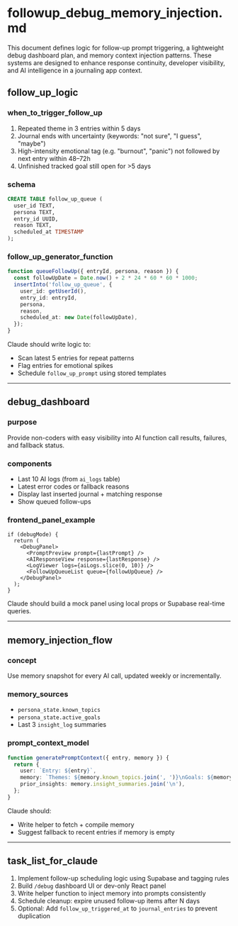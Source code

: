 # followup_debug_memory_injection.md

This document defines logic for follow-up prompt triggering, a lightweight debug dashboard plan, and memory context injection patterns. These systems are designed to enhance response continuity, developer visibility, and AI intelligence in a journaling app context.

## follow_up_logic

### when_to_trigger_follow_up
1. Repeated theme in 3 entries within 5 days
2. Journal ends with uncertainty (keywords: "not sure", "I guess", "maybe")
3. High-intensity emotional tag (e.g. "burnout", "panic") not followed by next entry within 48–72h
4. Unfinished tracked goal still open for >5 days

### schema
```sql
CREATE TABLE follow_up_queue (
  user_id TEXT,
  persona TEXT,
  entry_id UUID,
  reason TEXT,
  scheduled_at TIMESTAMP
);
```

### follow_up_generator_function
```ts
function queueFollowUp({ entryId, persona, reason }) {
  const followUpDate = Date.now() + 2 * 24 * 60 * 60 * 1000;
  insertInto('follow_up_queue', {
    user_id: getUserId(),
    entry_id: entryId,
    persona,
    reason,
    scheduled_at: new Date(followUpDate),
  });
}
```

Claude should write logic to:
- Scan latest 5 entries for repeat patterns
- Flag entries for emotional spikes
- Schedule `follow_up_prompt` using stored templates

---

## debug_dashboard

### purpose
Provide non-coders with easy visibility into AI function call results, failures, and fallback status.

### components
- Last 10 AI logs (from `ai_logs` table)
- Latest error codes or fallback reasons
- Display last inserted journal + matching response
- Show queued follow-ups

### frontend_panel_example
```tsx
if (debugMode) {
  return (
    <DebugPanel>
      <PromptPreview prompt={lastPrompt} />
      <AIResponseView response={lastResponse} />
      <LogViewer logs={aiLogs.slice(0, 10)} />
      <FollowUpQueueList queue={followUpQueue} />
    </DebugPanel>
  );
}
```

Claude should build a mock panel using local props or Supabase real-time queries.

---

## memory_injection_flow

### concept
Use memory snapshot for every AI call, updated weekly or incrementally.

### memory_sources
- `persona_state.known_topics`
- `persona_state.active_goals`
- Last 3 `insight_log` summaries

### prompt_context_model
```ts
function generatePromptContext({ entry, memory }) {
  return {
    user: `Entry: ${entry}`,
    memory: `Themes: ${memory.known_topics.join(', ')}\nGoals: ${memory.active_goals.join(', ')}`,
    prior_insights: memory.insight_summaries.join('\n'),
  };
}
```

Claude should:
- Write helper to fetch + compile memory
- Suggest fallback to recent entries if memory is empty

---

## task_list_for_claude
1. Implement follow-up scheduling logic using Supabase and tagging rules
2. Build `/debug` dashboard UI or dev-only React panel
3. Write helper function to inject memory into prompts consistently
4. Schedule cleanup: expire unused follow-up items after N days
5. Optional: Add `follow_up_triggered_at` to `journal_entries` to prevent duplication
